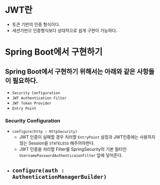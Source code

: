 # JWT란
- 토큰 기반의 인증 형식이다.
- 세션기반으 인증형식보다 상대적으로 쉽게 구현이 가능하다.

# Spring Boot에서 구현하기
##  Spring Boot에서 구현하기 위해서는 아래와 같은 사항들이 필요하다.
- `Security Configuration`
- `JWT Authentication Filter`
- `JWT Token Provider`
- `Entry Point`

### Security Configuration
- `configure(http : HttpSecurity)`
    - JWT 인증이 실패할 경우 치러할 `EntryPoint` 설정과 JWT인증에는 사용하지 않는 Session을 `STATELESS` 해주어야한다.
    - JWT 인증을 처리할 Filter를 SpringSecurity의 기본 필터인 `UsernamePasswordAuthenticaionFilter` 앞에 넣어준다.
- `configure(auth : AuthenticationManagerBuilder)`
    - 